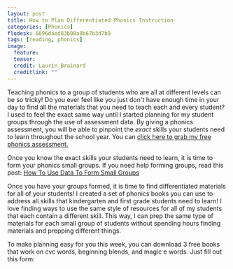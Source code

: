 ```yaml
---
layout: post
title: How to Plan Differentiated Phonics Instruction
categories: [Phonics]
flodesk: 6696daed83b08a8b67b3d7b9
tags: [reading, phonics]
image:
  feature: 
  teaser: 
  credit: Laurin Brainard
  creditlink: ""
---
```

Teaching phonics to a group of students who are all at different levels can be so tricky! Do you ever feel like you just don't have enough time in your day to find all the materials that you need to teach each and every student? I used to feel the exact same way until I started planning for my student groups through the use of assessment data. By giving a phonics assessment, you will be able to pinpoint the *exact* skills your students need to learn throughout the school year. You can [click here to grab my free phonics assessment.](https://theprimarybrain.com/small%20group%20reading/2023/08/22/Phonics-Skills-Assessment/)

Once you know the exact skills your students need to learn, it is time to form your phonics small groups. If you need help forming groups, read this post: [How To Use Data To Form Small Groups](https://theprimarybrain.com/small%20group%20reading/2023/08/25/How-To-Use-Data-To-Form-Small-Groups/)

Once you have your groups formed, it is time to find differentiated materials for all of your students! I created a set of phonics books you can use to address all skills that kindergarten and first grade students need to learn! I love finding ways to use the same style of resources for all of my students that each contain a different skill. This way, I can prep the same type of materials for each small group of students without spending hours finding materials and prepping different things. 

To make planning easy for you this week, you can download 3 free books that work on cvc words, beginning blends, and magic e words. Just fill out this form:

<div id="fd-form-6696daed83b08a8b67b3d7b9"></div>
<script>
  window.fd('form', {
    formId: '6696daed83b08a8b67b3d7b9',
    containerEl: '#fd-form-6696daed83b08a8b67b3d7b9'
  });
</script>